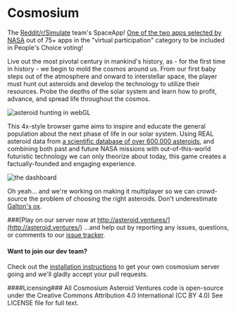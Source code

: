 Cosmosium
=========

The [Reddit/r/Simulate](http://www.reddit.com/r/simulate) team's SpaceApp! [One of the two apps selected by NASA](https://2014.spaceappschallenge.org/location/virtual/) out of 75+ apps in the "virtual participation" category to be included in People's Choice voting!

Live out the most pivotal century in mankind's history, as - for the first time in history - we begin to mold the cosmos around us. From our first baby steps out of the atmosphere and onward to interstellar space, the player must hunt out asteroids and develop the technology to utilize their resources. Probe the depths of the solar system and learn how to profit, advance, and spread life throughout the cosmos. 

![asteroid hunting in webGL](http://i.imgur.com/X7UN45d.png)

This 4x-style browser game aims to inspire and educate the general population about the next phase of life in our solar system. Using REAL asteroid data from [a scientific database of over 600,000 asteroids](http://www.asterank.com/), and combining both past and future NASA missions with out-of-this-world futuristic technology we can only theorize about today, this game creates a factually-founded and engaging experience.

![the dashboard](http://i.imgur.com/JKkkpUp.png)

Oh yeah... and we're working on making it multiplayer so we can crowd-source the problem of choosing the right asteroids. Don't underestimate [Galton's ox](http://en.wikipedia.org/wiki/The_Wisdom_of_Crowds).

###[Play on our server now at http://asteroid.ventures/](http://asteroid.ventures/) 
...and help out by reporting any issues, questions, or comments to our [issue tracker](https://github.com/rSimulate/Cosmosium/issues?state=open).


#### Want to join our dev team? ####
Check out the [installation instructions](https://github.com/rSimulate/Cosmosium/blob/master/INSTALL.md) to get your own cosmosium server going and we'll gladly accept your pull requests.

####Licensing###
All Cosmosium Asteroid Ventures code is open-source under the Creative Commons Attribution 4.0 International (CC BY 4.0) See LICENSE file for full text.
